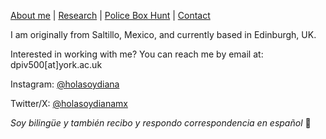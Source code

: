 [About me](aboutme.md)  |   [Research](researchpapers.md)  |   [Police Box Hunt](policeboxes.md)   |    [Contact](contactinfo.md) 

I am originally from Saltillo, Mexico, and currently based in Edinburgh, UK. 

Interested in working with me? You can reach me by email at: dpiv500[at]york.ac.uk 



Instagram: [@holasoydiana](https://www.instagram.com/holasoydiana/)

Twitter/X: [@holasoydianamx](https://x.com/holasoydianamx)


*Soy bilingüe y también recibo y respondo correspondencia en español* 🙂
